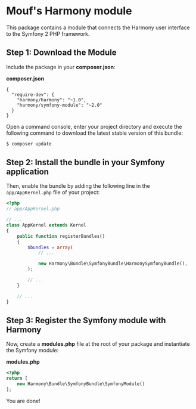 Mouf's Harmony module
=====================

This package contains a module that connects the Harmony user interface to the Symfony 2 PHP framework.

Step 1: Download the Module
---------------------------

Include the package in your **composer.json**:

**composer.json**
```
{
  "require-dev": {
    "harmony/harmony": "~1.0",
    "harmony/symfony-module": "~2.0"
  }
}
```

Open a command console, enter your project directory and execute the
following command to download the latest stable version of this bundle:

```bash
$ composer update
```

Step 2: Install the bundle in your Symfony application
------------------------------------------------------

Then, enable the bundle by adding the following line in the `app/AppKernel.php`
file of your project:

```php
<?php
// app/AppKernel.php

// ...
class AppKernel extends Kernel
{
    public function registerBundles()
    {
        $bundles = array(
            // ...

            new Harmony\Bundle\SymfonyBundle\HarmonySymfonyBundle(),
        );

        // ...
    }

    // ...
}
```

Step 3: Register the Symfony module with Harmony
------------------------------------------------

Now, create a **modules.php** file at the root of your package and instantiate
the Symfony module:

**modules.php**
```php
<?php
return [
    new Harmony\Bundle\SymfonyBundle\SymfonyModule()
];
```

You are done!

